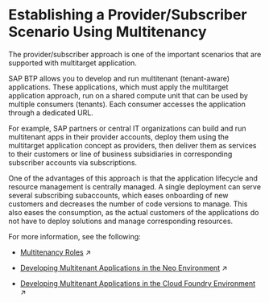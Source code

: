 <!-- loio617af9b2610f4a85bab5f8107cfd33f2 -->

# Establishing a Provider/Subscriber Scenario Using Multitenancy

The provider/subscriber approach is one of the important scenarios that are supported with multitarget application.

SAP BTP allows you to develop and run multitenant \(tenant-aware\) applications. These applications, which must apply the multitarget application approach, run on a shared compute unit that can be used by multiple consumers \(tenants\). Each consumer accesses the application through a dedicated URL.

For example, SAP partners or central IT organizations can build and run multitenant apps in their provider accounts, deploy them using the multitarget application concept as providers, then deliver them as services to their customers or line of business subsidiaries in corresponding subscriber accounts via subscriptions.

One of the advantages of this approach is that the application lifecycle and resource management is centrally managed. A single deployment can serve several subscribing subaccounts, which eases onboarding of new customers and decreases the number of code versions to manage. This also eases the consumption, as the actual customers of the applications do not have to deploy solutions and manage corresponding resources.

For more information, see the following:

-   [Multitenancy Roles](https://help.sap.com/viewer/ea72206b834e4ace9cd834feed6c0e09/Cloud/en-US/48b552fa449945b9afc7885e1919ce2b.html "") :arrow_upper_right:

-   [Developing Multitenant Applications in the Neo Environment](https://help.sap.com/viewer/ea72206b834e4ace9cd834feed6c0e09/Cloud/en-US/54a76156cd114e5d928642b8dde47b91.html "In the Neo environment of SAP BTP, you can develop and run multitenant (tenant-aware) applications. These applications run on a shared compute unit that can be used by multiple consumers (tenants). Each consumer accesses the application through a dedicated URL.") :arrow_upper_right:

-   [Developing Multitenant Applications in the Cloud Foundry Environment](https://help.sap.com/viewer/65de2977205c403bbc107264b8eccf4b/Validation/en-US/5e8a2b74e4f2442b8257c850ed912f48.html "In the Cloud Foundry environment, you can develop and run multitenant applications, and share them with multiple consumers simultaneously on SAP BTP.") :arrow_upper_right:


